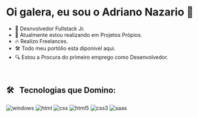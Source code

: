 ### <h1>Oi galera, eu sou o Adriano Nazario 👋</h1> 


- 🔭 Desnvolvedor Fullstack Jr.
- 🌱 Atualmente estou realizando em Projetos Própios.
- 🔥 Realizo Freelances.
- 🛠 Todo meu portólio esta diponivel aqui.
- 🔍 Estou a Procura do primeiro emprego como Desenvolvedor.

<br>

## 🛠 &nbsp; Tecnologias que Domino:

<img align="center" alt="windows" src="https://img.shields.io/badge/Windows-0078D6?style=for-the-badge&logo=windows&logoColor=white">
<img align="center" alt="html" src="https://img.shields.io/badge/HTML-239120?style=for-the-badge&logo=html5&logoColor=white">
<img align="center" alt="css" src="https://img.shields.io/badge/CSS-239120?&style=for-the-badge&logo=css3&logoColor=white">
<img align="center" alt="html5" src="https://img.shields.io/badge/HTML5-E34F26?style=for-the-badge&logo=html5&logoColor=white">
<img align="center" alt="css3" src="https://img.shields.io/badge/CSS3-1572B6?style=for-the-badge&logo=css3&logoColor=white">
<img align="center" alt="saas" src="https://img.shields.io/badge/Sass-CC6699?style=for-the-badge&logo=sass&logoColor=white">
